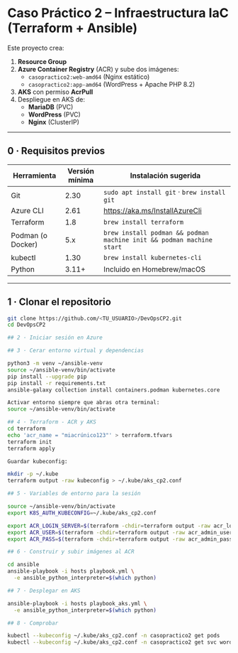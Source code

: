 # Caso Práctico 2 – Infraestructura IaC (Terraform + Ansible)

Este proyecto crea:

1. **Resource Group**
2. **Azure Container Registry** (ACR) y sube dos imágenes:
   - `casopractico2:web-amd64` (Nginx estático)
   - `casopractico2:app-amd64` (WordPress + Apache PHP 8.2)
3. **AKS** con permiso **AcrPull**
4. Despliegue en AKS de:
   - **MariaDB** (PVC)
   - **WordPress** (PVC)
   - **Nginx** (ClusterIP)

---

## 0 · Requisitos previos

| Herramienta | Versión mínima | Instalación sugerida |
|-------------|---------------|----------------------|
| Git | 2.30 | `sudo apt install git` · `brew install git` |
| Azure CLI | 2.61 | <https://aka.ms/InstallAzureCli> |
| Terraform | 1.8 | `brew install terraform` |
| Podman (o Docker) | 5.x | `brew install podman && podman machine init && podman machine start` |
| kubectl | 1.30 | `brew install kubernetes-cli` |
| Python | 3.11+ | Incluido en Homebrew/macOS |

---

## 1 · Clonar el repositorio

```bash
git clone https://github.com/<TU_USUARIO>/DevOpsCP2.git
cd DevOpsCP2

## 2 · Iniciar sesión en Azure

## 3 · Cerar entorno virtual y dependencias

python3 -m venv ~/ansible-venv
source ~/ansible-venv/bin/activate
pip install --upgrade pip
pip install -r requirements.txt
ansible-galaxy collection install containers.podman kubernetes.core

Activar entorno siempre que abras otra terminal:
source ~/ansible-venv/bin/activate

## 4 · Terraform - ACR y AKS
cd terraform
echo 'acr_name = "miacrúnico123"' > terraform.tfvars
terraform init
terraform apply

Guardar kubeconfig:

mkdir -p ~/.kube
terraform output -raw kubeconfig > ~/.kube/aks_cp2.conf

## 5 · Variables de entorno para la sesión

source ~/ansible-venv/bin/activate
export K8S_AUTH_KUBECONFIG=~/.kube/aks_cp2.conf

export ACR_LOGIN_SERVER=$(terraform -chdir=terraform output -raw acr_login_server)
export ACR_USER=$(terraform -chdir=terraform output -raw acr_admin_username)
export ACR_PASS=$(terraform -chdir=terraform output -raw acr_admin_password)

## 6 · Construir y subir imágenes al ACR

cd ansible
ansible-playbook -i hosts playbook.yml \
  -e ansible_python_interpreter=$(which python)

## 7 · Desplegar en AKS

ansible-playbook -i hosts playbook_aks.yml \
  -e ansible_python_interpreter=$(which python)

## 8 · Comprobar

kubectl --kubeconfig ~/.kube/aks_cp2.conf -n casopractico2 get pods
kubectl --kubeconfig ~/.kube/aks_cp2.conf -n casopractico2 get svc wordpress


